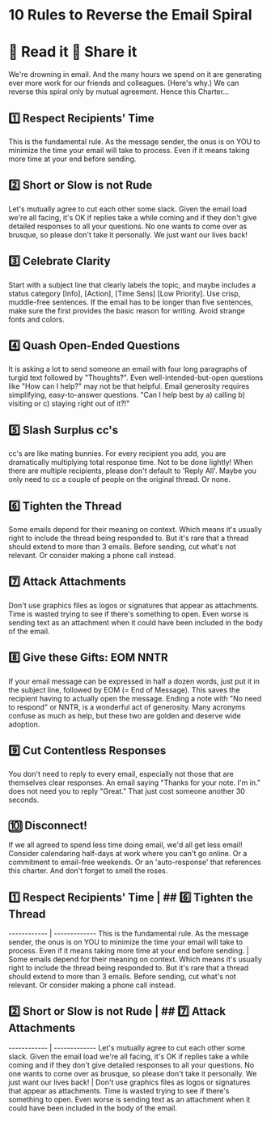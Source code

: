 # 10 Rules to Reverse the Email Spiral

# 📖 Read it 🔗 Share it

We're drowning in email. And the many hours we spend on it are generating ever more work for our friends and colleagues. (Here's why.) We can reverse this spiral only by mutual agreement. Hence this Charter...


## 1️⃣ Respect Recipients' Time 

This is the fundamental rule. As the message sender, the onus is on YOU to minimize the time your email will take to process. Even if it means taking more time at your end before sending. 


## 2️⃣ Short or Slow is not Rude 

Let's mutually agree to cut each other some slack. Given the email load we're all facing, it's OK if replies take a while coming and if they don't give detailed responses to all your questions. No one wants to come over as brusque, so please don't take it personally. We just want our lives back! 


## 3️⃣ Celebrate Clarity

Start with a subject line that clearly labels the topic, and maybe includes a status category [Info], [Action], [Time Sens] [Low Priority]. Use crisp, muddle-free sentences. If the email has to be longer than five sentences, make sure the first provides the basic reason for writing. Avoid strange fonts and colors. 


## 4️⃣ Quash Open-Ended Questions

It is asking a lot to send someone an email with four long paragraphs of turgid text followed by "Thoughts?". Even well-intended-but-open questions like "How can I help?" may not be that helpful. Email generosity requires simplifying, easy-to-answer questions. "Can I help best by a) calling b) visiting or c) staying right out of it?!" 


## 5️⃣ Slash Surplus cc's

cc's are like mating bunnies. For every recipient you add, you are dramatically multiplying total response time. Not to be done lightly! When there are multiple recipients, please don't default to 'Reply All'. Maybe you only need to cc a couple of people on the original thread. Or none.


## 6️⃣ Tighten the Thread 

Some emails depend for their meaning on context. Which means it's usually right to include the thread being responded to. But it's rare that a thread should extend to more than 3 emails. Before sending, cut what's not relevant. Or consider making a phone call instead. 


## 7️⃣ Attack Attachments 

Don't use graphics files as logos or signatures that appear as attachments. Time is wasted trying to see if there's something to open. Even worse is sending text as an attachment when it could have been included in the body of the email. 


## 8️⃣ Give these Gifts: EOM NNTR 

If your email message can be expressed in half a dozen words, just put it in the subject line, followed by EOM (= End of Message). This saves the recipient having to actually open the message. Ending a note with "No need to respond" or NNTR, is a wonderful act of generosity. Many acronyms confuse as much as help, but these two are golden and deserve wide adoption. 


## 9️⃣ Cut Contentless Responses 

You don't need to reply to every email, especially not those that are themselves clear responses. An email saying "Thanks for your note. I'm in." does not need you to reply "Great." That just cost someone another 30 seconds. 


## 🔟 Disconnect! 

If we all agreed to spend less time doing email, we'd all get less email! Consider calendaring half-days at work where you can't go online. Or a commitment to email-free weekends. Or an 'auto-response' that references this charter. And don't forget to smell the roses.


## 1️⃣ Respect Recipients' Time  | ## 6️⃣ Tighten the Thread 
------------ | -------------
This is the fundamental rule. As the message sender, the onus is on YOU to minimize the time your email will take to process. Even if it means taking more time at your end before sending.  | Some emails depend for their meaning on context. Which means it's usually right to include the thread being responded to. But it's rare that a thread should extend to more than 3 emails. Before sending, cut what's not relevant. Or consider making a phone call instead. 

## 2️⃣ Short or Slow is not Rude | ## 7️⃣ Attack Attachments 
------------ | -------------
Let's mutually agree to cut each other some slack. Given the email load we're all facing, it's OK if replies take a while coming and if they don't give detailed responses to all your questions. No one wants to come over as brusque, so please don't take it personally. We just want our lives back! | Don't use graphics files as logos or signatures that appear as attachments. Time is wasted trying to see if there's something to open. Even worse is sending text as an attachment when it could have been included in the body of the email. 
